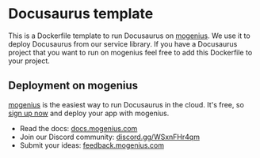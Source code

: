 # Docusaurus template
This is a Dockerfile template to run Docusaurus on [mogenius](https://mogenius.com). We use it to deploy Docusaurus from our service library. If you have a Docusaurus project that you want to run on mogenius feel free to add this Dockerfile to your project.
## Deployment on mogenius
[mogenius](https://mogenius.com) is the easiest way to run Docusaurus in the cloud. It's free, so [sign up now](https://studio.mogenius.com/user/registration) and deploy your app with mogenius.
- Read the docs: [docs.mogenius.com](https://docs.mogenius.com)
- Join our Discord community: [discord.gg/WSxnFHr4qm](https://discord.gg/WSxnFHr4qm)
- Submit your ideas: [feedback.mogenius.com](https://feedback.mogenius.com)
